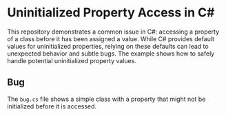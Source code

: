 # Uninitialized Property Access in C#

This repository demonstrates a common issue in C#: accessing a property of a class before it has been assigned a value. While C# provides default values for uninitialized properties, relying on these defaults can lead to unexpected behavior and subtle bugs.  The example shows how to safely handle potential uninitialized property values.

## Bug
The `bug.cs` file shows a simple class with a property that might not be initialized before it is accessed.